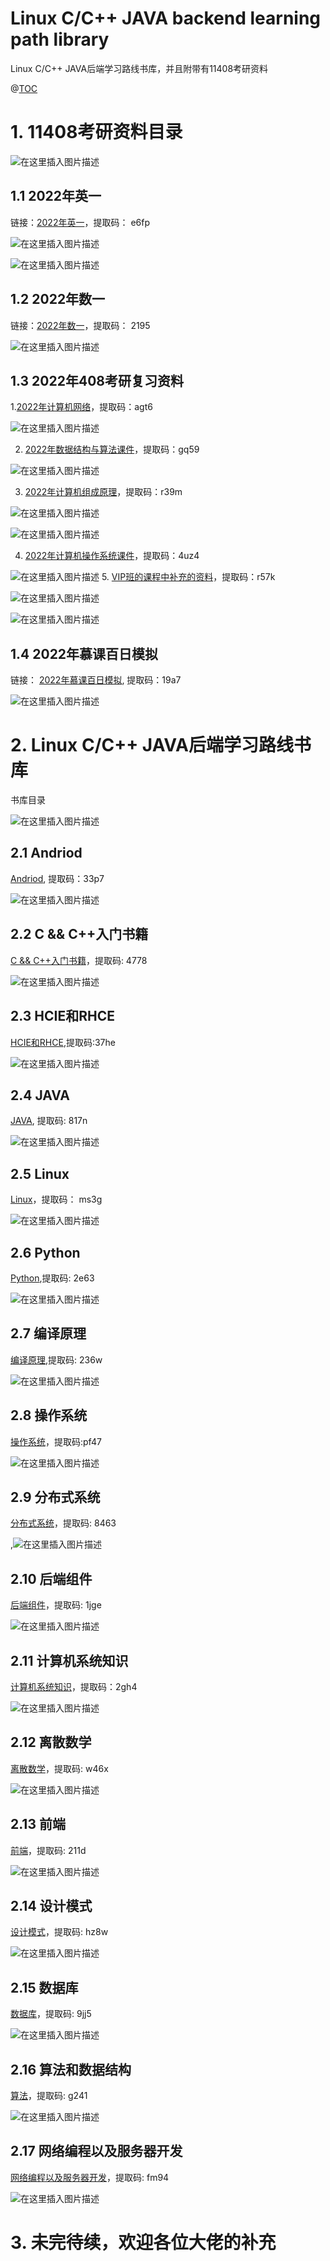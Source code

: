# Linux C/C++ JAVA backend learning path library

Linux C/C++ JAVA后端学习路线书库，并且附带有11408考研资料

@[TOC](文章目录)

# 1.  11408考研资料目录

![在这里插入图片描述](https://img-blog.csdnimg.cn/47c93cc381ce4d0e8c4e07658a776e2d.png?x-oss-process=image/watermark,type_d3F5LXplbmhlaQ,shadow_50,text_Q1NETiBAYXdlaS1sd2o=,size_20,color_FFFFFF,t_70,g_se,x_16)

## 1.1 2022年英一
链接：[2022年英一](https://pan.baidu.com/s/1P1xPCChpK_RyCk6HY5WT7A)，提取码：                  e6fp

![在这里插入图片描述](https://img-blog.csdnimg.cn/6f979e2fe0294d3287b5937469950c91.png)

![在这里插入图片描述](https://img-blog.csdnimg.cn/40a5e4b197444f8aad61ec2eb93368c7.png?x-oss-process=image/watermark,type_d3F5LXplbmhlaQ,shadow_50,text_Q1NETiBAYXdlaS1sd2o=,size_17,color_FFFFFF,t_70,g_se,x_16)

## 1.2 2022年数一
链接：[2022年数一](https://pan.baidu.com/s/1Lhxc2qL5Sk4Yx5-c_8bK1A)，提取码： 2195

![在这里插入图片描述](https://img-blog.csdnimg.cn/e42d770bdfc247f8ab82b21bc12a5dd5.png?x-oss-process=image/watermark,type_d3F5LXplbmhlaQ,shadow_50,text_Q1NETiBAYXdlaS1sd2o=,size_20,color_FFFFFF,t_70,g_se,x_16)
## 1.3 2022年408考研复习资料

1.[2022年计算机网络](https://pan.baidu.com/s/1o8Z851-AqEPLMwn7u38Rcg)，提取码：agt6

![在这里插入图片描述](https://img-blog.csdnimg.cn/8d98d1d8204e46b98fd71fd3bdfcff01.png?x-oss-process=image/watermark,type_d3F5LXplbmhlaQ,shadow_50,text_Q1NETiBAYXdlaS1sd2o=,size_20,color_FFFFFF,t_70,g_se,x_16)

2. [2022年数据结构与算法课件](https://pan.baidu.com/s/1AwRRevZOIJHmkd8PzsYuUA)，提取码：gq59

![在这里插入图片描述](https://img-blog.csdnimg.cn/20161dda68bf43449f84d53188ca764d.png?x-oss-process=image/watermark,type_d3F5LXplbmhlaQ,shadow_50,text_Q1NETiBAYXdlaS1sd2o=,size_20,color_FFFFFF,t_70,g_se,x_16)

3. [2022年计算机组成原理](https://pan.baidu.com/s/1GR3zo7UObEfqbkocZ8p0Mw)，提取码：r39m

![在这里插入图片描述](https://img-blog.csdnimg.cn/a31f0c325d4d41f2aeea69f5d2d9581a.png?x-oss-process=image/watermark,type_d3F5LXplbmhlaQ,shadow_50,text_Q1NETiBAYXdlaS1sd2o=,size_20,color_FFFFFF,t_70,g_se,x_16)

![在这里插入图片描述](https://img-blog.csdnimg.cn/e87cd636ee9446b98a066e001c5d81e8.png)

4. [2022年计算机操作系统课件](https://pan.baidu.com/s/1tWjln6qxK-2VaTr_8zdSvw)，提取码：4uz4

![在这里插入图片描述](https://img-blog.csdnimg.cn/338676a5933d4415b27b04d73b7c2004.png)
5. [VIP班的课程中补充的资料](https://pan.baidu.com/s/1x3QbebkI4QVdIMGQk3alhg)，提取码：r57k

![在这里插入图片描述](https://img-blog.csdnimg.cn/79745f4c0c3b41e184262b1e7df51271.png)

![在这里插入图片描述](https://img-blog.csdnimg.cn/ee5b77ebde1444998eeb3230b2c22181.png?x-oss-process=image/watermark,type_d3F5LXplbmhlaQ,shadow_50,text_Q1NETiBAYXdlaS1sd2o=,size_20,color_FFFFFF,t_70,g_se,x_16)



## 1.4 2022年慕课百日模拟
链接： [2022年慕课百日模拟](https://pan.baidu.com/s/1FfM6tbA166uj4gZ0o9F9-Q), 提取码：19a7

![在这里插入图片描述](https://img-blog.csdnimg.cn/e6b8e9492e194e9ab0f69b5f8e0cbb59.png?x-oss-process=image/watermark,type_d3F5LXplbmhlaQ,shadow_50,text_Q1NETiBAYXdlaS1sd2o=,size_20,color_FFFFFF,t_70,g_se,x_16)

# 2. Linux C/C++ JAVA后端学习路线书库
书库目录

![在这里插入图片描述](https://img-blog.csdnimg.cn/0284685934524b28b30a8fd039579361.png?x-oss-process=image/watermark,type_d3F5LXplbmhlaQ,shadow_50,text_Q1NETiBAYXdlaS1sd2o=,size_16,color_FFFFFF,t_70,g_se,x_16)

## 2.1 Andriod
[Andriod](https://pan.baidu.com/s/1Zi5WBg7Kn5DliZqzVl1GGw), 提取码：33p7

![在这里插入图片描述](https://img-blog.csdnimg.cn/6960df186d6042a6bc1d59a61688ae5b.png)
## 2.2 C && C++入门书籍
[C && C++入门书籍](https://pan.baidu.com/s/1h5SZZjg8j_N7meuLSg8NsA)，提取码: 4778

![在这里插入图片描述](https://img-blog.csdnimg.cn/127d8ffe4f6b41a489d8e268de98d2d3.png)

## 2.3 HCIE和RHCE
[HCIE和RHCE](https://pan.baidu.com/s/1_aY14RZBsOiIT3z2ROA3UQ),提取码:37he

![在这里插入图片描述](https://img-blog.csdnimg.cn/0d3462d798d843ffb42fb0612e0297dc.png)

## 2.4 JAVA
[JAVA](https://pan.baidu.com/s/1Ha_ICUWi3GJN_Q8L3BnvPA), 提取码: 817n

![在这里插入图片描述](https://img-blog.csdnimg.cn/801ec2777590479597ac3441273fc263.png)

## 2.5 Linux
[Linux](https://pan.baidu.com/s/18BhRMDRCj1auIwbOxCuuqQ)，提取码： ms3g

![在这里插入图片描述](https://img-blog.csdnimg.cn/1389c5351c4c41fb9e3f2fc43bef8926.png?x-oss-process=image/watermark,type_d3F5LXplbmhlaQ,shadow_50,text_Q1NETiBAYXdlaS1sd2o=,size_20,color_FFFFFF,t_70,g_se,x_16)

## 2.6 Python
[Python](https://pan.baidu.com/s/1R3Y0KiN7mrud9TyQyWLoFA),提取码:  2e63

![在这里插入图片描述](https://img-blog.csdnimg.cn/e58f3bb4e7b84f349ab020c72ecde079.png)

## 2.7 编译原理
[编译原理](https://pan.baidu.com/s/1uY2vSCvaq-FNzoUNcLWv9A),提取码: 236w

![在这里插入图片描述](https://img-blog.csdnimg.cn/c83081dc82b045009c0699feb1ad2619.png)

## 2.8 操作系统
[操作系统](https://pan.baidu.com/s/1PPQg50pjDTjlmAak91RNfQ)，提取码:pf47

![在这里插入图片描述](https://img-blog.csdnimg.cn/3bcf3b5fb2304dd5b70ba7fa66b5d696.png?x-oss-process=image/watermark,type_d3F5LXplbmhlaQ,shadow_50,text_Q1NETiBAYXdlaS1sd2o=,size_20,color_FFFFFF,t_70,g_se,x_16)

## 2.9 分布式系统
[分布式系统](https://pan.baidu.com/s/14VRW-LHcf-lHqIxNRO8HSQ)，提取码: 8463

,![在这里插入图片描述](https://img-blog.csdnimg.cn/ccc2eb37ed524af4bcd2cbc3c22740a6.png)

## 2.10 后端组件
[后端组件](https://pan.baidu.com/s/1mJiGfbGV_tOebeY8U0P25g)，提取码: 1jge

![在这里插入图片描述](https://img-blog.csdnimg.cn/ec3c71f65ddc4f9782ca81ab25e813db.png)

## 2.11 计算机系统知识
[计算机系统知识](https://pan.baidu.com/s/139BQeW-t38kkcxn7NPckyg)，提取码：2gh4

![在这里插入图片描述](https://img-blog.csdnimg.cn/ea55551cf2b44d52933c05258f26228a.png?x-oss-process=image/watermark,type_d3F5LXplbmhlaQ,shadow_50,text_Q1NETiBAYXdlaS1sd2o=,size_20,color_FFFFFF,t_70,g_se,x_16)

## 2.12 离散数学
[离散数学](https://pan.baidu.com/s/1CunyXwDgSM8q7b_Idc2vFg)，提取码: w46x

![在这里插入图片描述](https://img-blog.csdnimg.cn/cc67dd1492c94d55b1155c664062e33a.png)

## 2.13 前端
[前端](https://pan.baidu.com/s/1aO2uzg9j8w_9dD4Xb1bPjQ)，提取码: 211d

![在这里插入图片描述](https://img-blog.csdnimg.cn/62c258fe1f9e47ebb79d73cf5ded5365.png)

## 2.14 设计模式
[设计模式](https://pan.baidu.com/s/17sbIMD6fdDc9xThHCVZe_w)，提取码: hz8w

![在这里插入图片描述](https://img-blog.csdnimg.cn/eedf8e87188c4886af633a4901c9b134.png)

## 2.15 数据库
[数据库](https://pan.baidu.com/s/18o3K4nIldh4zqtrWybv89Q)，提取码: 9jj5

![在这里插入图片描述](https://img-blog.csdnimg.cn/3a89a939c5164a1196a2fb4314c68442.png)

## 2.16 算法和数据结构

[算法](https://pan.baidu.com/s/1R_giy3rpm7wmdEp4ZNtAoQ)，提取码: g241

![在这里插入图片描述](https://img-blog.csdnimg.cn/8695ca15a5ec4ebaaa5c02119b92ae02.png)

## 2.17 网络编程以及服务器开发

[网络编程以及服务器开发](https://pan.baidu.com/s/1kpFhVJAhkEJFVT7ZgNYNTw)，提取码: fm94

![在这里插入图片描述](https://img-blog.csdnimg.cn/4b93fb6e33124fe7935ad0976d71bbe4.png?x-oss-process=image/watermark,type_d3F5LXplbmhlaQ,shadow_50,text_Q1NETiBAYXdlaS1sd2o=,size_20,color_FFFFFF,t_70,g_se,x_16)

# 3. 未完待续，欢迎各位大佬的补充






